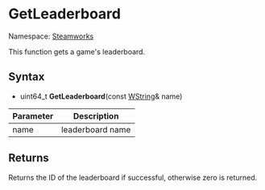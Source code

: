 # GetLeaderboard

Namespace: [Steamworks](Steamworks.md)

This function gets a game's leaderboard.

## Syntax

- uint64_t **GetLeaderboard**(const [WString](WString.md)& name)

| Parameter | Description |
|---|---|
| name | leaderboard name |

## Returns

Returns the ID of the leaderboard if successful, otherwise zero is returned.
